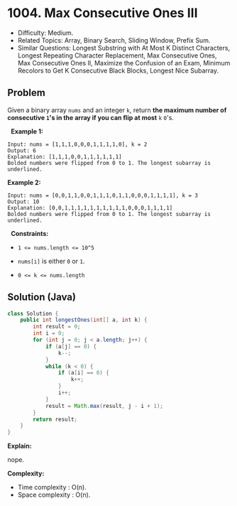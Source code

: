 # 1004. Max Consecutive Ones III

- Difficulty: Medium.
- Related Topics: Array, Binary Search, Sliding Window, Prefix Sum.
- Similar Questions: Longest Substring with At Most K Distinct Characters, Longest Repeating Character Replacement, Max Consecutive Ones, Max Consecutive Ones II, Maximize the Confusion of an Exam, Minimum Recolors to Get K Consecutive Black Blocks, Longest Nice Subarray.

## Problem

Given a binary array ```nums``` and an integer ```k```, return **the maximum number of consecutive **```1```**'s in the array if you can flip at most** ```k``` ```0```'s.

 
**Example 1:**

```
Input: nums = [1,1,1,0,0,0,1,1,1,1,0], k = 2
Output: 6
Explanation: [1,1,1,0,0,1,1,1,1,1,1]
Bolded numbers were flipped from 0 to 1. The longest subarray is underlined.
```

**Example 2:**

```
Input: nums = [0,0,1,1,0,0,1,1,1,0,1,1,0,0,0,1,1,1,1], k = 3
Output: 10
Explanation: [0,0,1,1,1,1,1,1,1,1,1,1,0,0,0,1,1,1,1]
Bolded numbers were flipped from 0 to 1. The longest subarray is underlined.
```

 
**Constraints:**


	
- ```1 <= nums.length <= 10^5```
	
- ```nums[i]``` is either ```0``` or ```1```.
	
- ```0 <= k <= nums.length```



## Solution (Java)

```java
class Solution {
    public int longestOnes(int[] a, int k) {
        int result = 0;
        int i = 0;
        for (int j = 0; j < a.length; j++) {
            if (a[j] == 0) {
                k--;
            }
            while (k < 0) {
                if (a[i] == 0) {
                    k++;
                }
                i++;
            }
            result = Math.max(result, j - i + 1);
        }
        return result;
    }
}
```

**Explain:**

nope.

**Complexity:**

* Time complexity : O(n).
* Space complexity : O(n).
